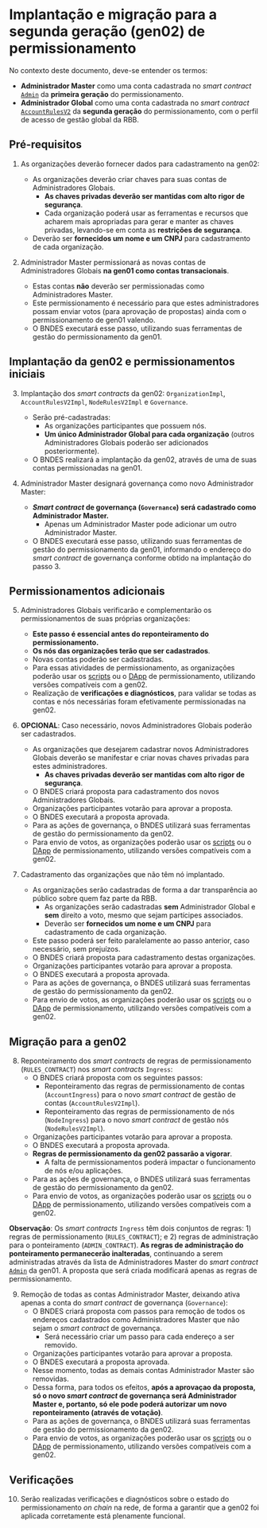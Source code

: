 # Implantação e migração para a segunda geração (gen02) de permissionamento

No contexto deste documento, deve-se entender os termos:
- **Administrador Master** como uma conta cadastrada no *smart contract* [`Admin`](../../gen01/contracts/Admin.sol) da **primeira geração** do permissionamento.
- **Administrador Global** como uma conta cadastrada no *smart contract* [`AccountRulesV2`](../contracts/AccountRulesV2.sol) da **segunda geração** do permissionamento, com o perfil de acesso de gestão global da RBB.


## Pré-requisitos

1. As organizações deverão fornecer dados para cadastramento na gen02:
   - As organizações deverão criar chaves para suas contas de Administradores Globais.
     - **As chaves privadas deverão ser mantidas com alto rigor de segurança**.
     - Cada organização poderá usar as ferramentas e recursos que acharem mais apropriadas para gerar e manter as chaves privadas, levando-se em conta as **restrições de segurança**.
   - Deverão ser **fornecidos um nome e um CNPJ** para cadastramento de cada organização.

2. Administrador Master permissionará as novas contas de Administradores Globais **na gen01 como contas transacionais**.
   - Estas contas **não** deverão ser permissionadas como Administradores Master.
   - Este permissionamento é necessário para que estes administradores possam enviar votos (para aprovação de propostas) ainda com o permissionamento de gen01 valendo.
   - O BNDES executará esse passo, utilizando suas ferramentas de gestão do permissionamento da gen01.

## Implantação da gen02 e permissionamentos iniciais

3. Implantação dos *smart contracts* da gen02: `OrganizationImpl`, `AccountRulesV2Impl`, `NodeRulesV2Impl` e `Governance`.
   - Serão pré-cadastradas:
     - As organizações participantes que possuem nós.
     - **Um único Administrador Global para cada organização** (outros Administradores Globais poderão ser adicionados posteriormente).
   - O BNDES realizará a implantação da gen02, através de uma de suas contas permissionadas na gen01.

4. Administrador Master designará governança como novo Administrador Master:
   - ***Smart contract* de governança (`Governance`) será cadastrado como Administrador Master.**
     - Apenas um Administrador Master pode adicionar um outro Administrador Master.
   - O BNDES executará esse passo, utilizando suas ferramentas de gestão do permissionamento da gen01, informando o endereço do *smart contract* de governança conforme obtido na implantação do passo 3.


## Permissionamentos adicionais

5. Administradores Globais verificarão e complementarão os permissionamentos de suas próprias organizações:
   - **Este passo é essencial antes do reponteiramento do permissionamento.**
   - **Os nós das organizações terão que ser cadastrados**.
   - Novas contas poderão ser cadastradas.
   - Para essas atividades de permissionamento, as organizações poderão usar os [scripts](https://github.com/RBBNet/scripts-permissionamento) ou o [DApp](https://github.com/RBBNet/dapp-permissionamento) de permissionamento, utilizando versões compatíveis com a gen02.
   - Realização de **verificações e diagnósticos**, para validar se todas as contas e nós necessárias foram efetivamente permissionadas na gen02.

6. **OPCIONAL**: Caso necessário, novos Administradores Globais poderão ser cadastrados.
   - As organizações que desejarem cadastrar novos Administradores Globais deverão se manifestar e criar novas chaves privadas para estes administradores.
     - **As chaves privadas deverão ser mantidas com alto rigor de segurança**.
   - O BNDES criará proposta para cadastramento dos novos Administradores Globais.
   - Organizações participantes votarão para aprovar a proposta.
   - O BNDES executará a proposta aprovada.
   - Para as ações de governança, o BNDES utilizará suas ferramentas de gestão do permissionamento da gen02.
   - Para envio de votos, as organizações poderão usar os [scripts](https://github.com/RBBNet/scripts-permissionamento) ou o [DApp](https://github.com/RBBNet/dapp-permissionamento) de permissionamento, utilizando versões compatíveis com a gen02.

7. Cadastramento das organizações que não têm nó implantado.
   - As organizações serão cadastradas de forma a dar transparência ao público sobre quem faz parte da RBB.
     - As organizações serão cadastradas **sem** Administrador Global e **sem** direito a voto, mesmo que sejam partícipes associados.
     - Deverão ser **fornecidos um nome e um CNPJ** para cadastramento de cada organização.
   - Este passo poderá ser feito paralelamente ao passo anterior, caso necessário, sem prejuízos.
   - O BNDES criará proposta para cadastramento destas organizações.
   - Organizações participantes votarão para aprovar a proposta.
   - O BNDES executará a proposta aprovada.
   - Para as ações de governança, o BNDES utilizará suas ferramentas de gestão do permissionamento da gen02.
   - Para envio de votos, as organizações poderão usar os [scripts](https://github.com/RBBNet/scripts-permissionamento) ou o [DApp](https://github.com/RBBNet/dapp-permissionamento) de permissionamento, utilizando versões compatíveis com a gen02.


## Migração para a gen02

8. Reponteiramento dos *smart contracts* de regras de permissionamento (`RULES_CONTRACT`) nos *smart contracts* `Ingress`:
   - O BNDES criará proposta com os seguintes passos:
     - Reponteiramento das regras de permissionamento de contas (`AccountIngress`) para o novo *smart contract* de gestão de contas (`AccountRulesV2Impl`).
     - Reponteiramento das regras de permissionamento de nós (`NodeIngress`) para o novo *smart contract* de gestão nós (`NodeRulesV2Impl`).
   - Organizações participantes votarão para aprovar a proposta.
   - O BNDES executará a proposta aprovada.
   - **Regras de permissionamento da gen02 passarão a vigorar**.
     - A falta de permissionamentos poderá impactar o funcionamento de nós e/ou aplicações.
   - Para as ações de governança, o BNDES utilizará suas ferramentas de gestão do permissionamento da gen02.
   - Para envio de votos, as organizações poderão usar os [scripts](https://github.com/RBBNet/scripts-permissionamento) ou o [DApp](https://github.com/RBBNet/dapp-permissionamento) de permissionamento, utilizando versões compatíveis com a gen02.

**Observação**: Os *smart contracts* `Ingress` têm dois conjuntos de regras: 1) regras de permissionamento (`RULES_CONTRACT`); e 2) regras de administração para o ponteiramento (`ADMIN_CONTRACT`). **As regras de administração do ponteiramento permanecerão inalteradas**, continuando a serem administradas através da lista de Administradores Master do *smart contract* [`Admin`](../../gen01/contracts/Admin.sol) da gen01. A proposta que será criada modificará apenas as regras de permissionamento.

9. Remoção de todas as contas Administrador Master, deixando ativa apenas a conta do *smart contract* de governança (`Governance`):
   - O BNDES criará proposta com passos para remoção de todos os endereços cadastrados como Administradores Master que não sejam o *smart contract* de governança.
     - Será necessário criar um passo para cada endereço a ser removido.
   - Organizações participantes votarão para aprovar a proposta.
   - O BNDES executará a proposta aprovada.
   - Nesse momento, todas as demais contas Administrador Master são removidas.
   - Dessa forma, para todos os efeitos, **após a aprovaçao da proposta, só o novo *smart contract* de governança será Administrador Master e, portanto, só ele pode poderá autorizar um novo reponteiramento (através de votação)**.
   - Para as ações de governança, o BNDES utilizará suas ferramentas de gestão do permissionamento da gen02.
   - Para envio de votos, as organizações poderão usar os [scripts](https://github.com/RBBNet/scripts-permissionamento) ou o [DApp](https://github.com/RBBNet/dapp-permissionamento) de permissionamento, utilizando versões compatíveis com a gen02.


## Verificações

10. Serão realizadas verificações e diagnósticos sobre o estado do permissionamento *on chain* na rede, de forma a garantir que a gen02 foi aplicada corretamente está plenamente funcional.
